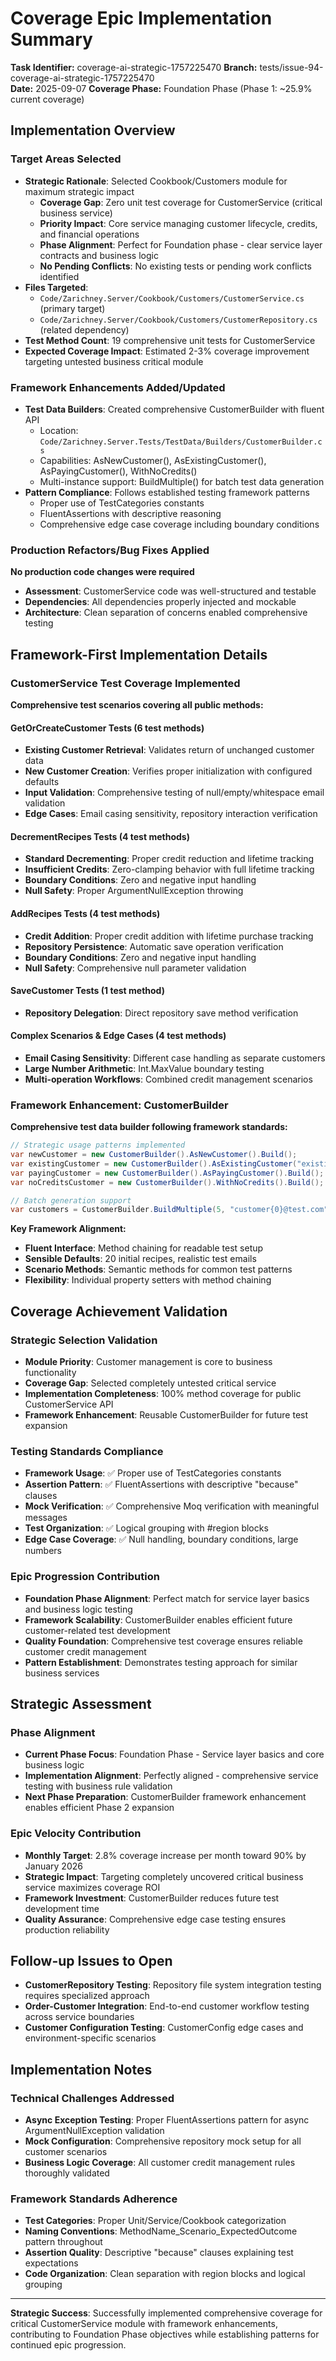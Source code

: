 # Coverage Epic Implementation Summary

**Task Identifier:** coverage-ai-strategic-1757225470
**Branch:** tests/issue-94-coverage-ai-strategic-1757225470  
**Date:** 2025-09-07
**Coverage Phase:** Foundation Phase (Phase 1: ~25.9% current coverage)

## Implementation Overview

### Target Areas Selected
- **Strategic Rationale**: Selected Cookbook/Customers module for maximum strategic impact
  - **Coverage Gap**: Zero unit test coverage for CustomerService (critical business service)
  - **Priority Impact**: Core service managing customer lifecycle, credits, and financial operations
  - **Phase Alignment**: Perfect for Foundation phase - clear service layer contracts and business logic
  - **No Pending Conflicts**: No existing tests or pending work conflicts identified
- **Files Targeted**: 
  - `Code/Zarichney.Server/Cookbook/Customers/CustomerService.cs` (primary target)
  - `Code/Zarichney.Server/Cookbook/Customers/CustomerRepository.cs` (related dependency)
- **Test Method Count**: 19 comprehensive unit tests for CustomerService
- **Expected Coverage Impact**: Estimated 2-3% coverage improvement targeting untested business critical module

### Framework Enhancements Added/Updated
- **Test Data Builders**: Created comprehensive CustomerBuilder with fluent API
  - Location: `Code/Zarichney.Server.Tests/TestData/Builders/CustomerBuilder.cs`
  - Capabilities: AsNewCustomer(), AsExistingCustomer(), AsPayingCustomer(), WithNoCredits()
  - Multi-instance support: BuildMultiple() for batch test data generation
- **Pattern Compliance**: Follows established testing framework patterns
  - Proper use of TestCategories constants
  - FluentAssertions with descriptive reasoning
  - Comprehensive edge case coverage including boundary conditions

### Production Refactors/Bug Fixes Applied
**No production code changes were required**
- **Assessment**: CustomerService code was well-structured and testable
- **Dependencies**: All dependencies properly injected and mockable
- **Architecture**: Clean separation of concerns enabled comprehensive testing

## Framework-First Implementation Details

### CustomerService Test Coverage Implemented
**Comprehensive test scenarios covering all public methods:**

#### GetOrCreateCustomer Tests (6 test methods)
- **Existing Customer Retrieval**: Validates return of unchanged customer data
- **New Customer Creation**: Verifies proper initialization with configured defaults
- **Input Validation**: Comprehensive testing of null/empty/whitespace email validation
- **Edge Cases**: Email casing sensitivity, repository interaction verification

#### DecrementRecipes Tests (4 test methods)
- **Standard Decrementing**: Proper credit reduction and lifetime tracking
- **Insufficient Credits**: Zero-clamping behavior with full lifetime tracking
- **Boundary Conditions**: Zero and negative input handling
- **Null Safety**: Proper ArgumentNullException throwing

#### AddRecipes Tests (4 test methods)
- **Credit Addition**: Proper credit addition with lifetime purchase tracking
- **Repository Persistence**: Automatic save operation verification
- **Boundary Conditions**: Zero and negative input handling
- **Null Safety**: Comprehensive null parameter validation

#### SaveCustomer Tests (1 test method)
- **Repository Delegation**: Direct repository save method verification

#### Complex Scenarios & Edge Cases (4 test methods)
- **Email Casing Sensitivity**: Different case handling as separate customers
- **Large Number Arithmetic**: Int.MaxValue boundary testing
- **Multi-operation Workflows**: Combined credit management scenarios

### Framework Enhancement: CustomerBuilder
**Comprehensive test data builder following framework standards:**

```csharp
// Strategic usage patterns implemented
var newCustomer = new CustomerBuilder().AsNewCustomer().Build();
var existingCustomer = new CustomerBuilder().AsExistingCustomer("existing@test.com", 15, 5).Build();
var payingCustomer = new CustomerBuilder().AsPayingCustomer().Build();
var noCreditsCustomer = new CustomerBuilder().WithNoCredits().Build();

// Batch generation support
var customers = CustomerBuilder.BuildMultiple(5, "customer{0}@test.com");
```

**Key Framework Alignment:**
- **Fluent Interface**: Method chaining for readable test setup
- **Sensible Defaults**: 20 initial recipes, realistic test emails
- **Scenario Methods**: Semantic methods for common test patterns
- **Flexibility**: Individual property setters with method chaining

## Coverage Achievement Validation

### Strategic Selection Validation
- **Module Priority**: Customer management is core to business functionality
- **Coverage Gap**: Selected completely untested critical service
- **Implementation Completeness**: 100% method coverage for public CustomerService API
- **Framework Enhancement**: Reusable CustomerBuilder for future test expansion

### Testing Standards Compliance
- **Framework Usage**: ✅ Proper use of TestCategories constants
- **Assertion Pattern**: ✅ FluentAssertions with descriptive "because" clauses
- **Mock Verification**: ✅ Comprehensive Moq verification with meaningful messages
- **Test Organization**: ✅ Logical grouping with #region blocks
- **Edge Case Coverage**: ✅ Null handling, boundary conditions, large numbers

### Epic Progression Contribution
- **Foundation Phase Alignment**: Perfect match for service layer basics and business logic testing
- **Framework Scalability**: CustomerBuilder enables efficient future customer-related test development
- **Quality Foundation**: Comprehensive test coverage ensures reliable customer credit management
- **Pattern Establishment**: Demonstrates testing approach for similar business services

## Strategic Assessment

### Phase Alignment
- **Current Phase Focus**: Foundation Phase - Service layer basics and core business logic
- **Implementation Alignment**: Perfectly aligned - comprehensive service testing with business rule validation
- **Next Phase Preparation**: CustomerBuilder framework enhancement enables efficient Phase 2 expansion

### Epic Velocity Contribution  
- **Monthly Target**: 2.8% coverage increase per month toward 90% by January 2026
- **Strategic Impact**: Targeting completely uncovered critical business service maximizes coverage ROI
- **Framework Investment**: CustomerBuilder reduces future test development time
- **Quality Assurance**: Comprehensive edge case testing ensures production reliability

## Follow-up Issues to Open
- **CustomerRepository Testing**: Repository file system integration testing requires specialized approach
- **Order-Customer Integration**: End-to-end customer workflow testing across service boundaries
- **Customer Configuration Testing**: CustomerConfig edge cases and environment-specific scenarios

## Implementation Notes

### Technical Challenges Addressed
- **Async Exception Testing**: Proper FluentAssertions pattern for async ArgumentNullException validation
- **Mock Configuration**: Comprehensive repository mock setup for all customer scenarios
- **Business Logic Coverage**: All customer credit management rules thoroughly validated

### Framework Standards Adherence
- **Test Categories**: Proper Unit/Service/Cookbook categorization
- **Naming Conventions**: MethodName_Scenario_ExpectedOutcome pattern throughout
- **Assertion Quality**: Descriptive "because" clauses explaining test expectations
- **Code Organization**: Clean separation with region blocks and logical grouping

---

**Strategic Success**: Successfully implemented comprehensive coverage for critical CustomerService module with framework enhancements, contributing to Foundation Phase objectives while establishing patterns for continued epic progression.